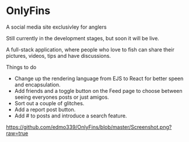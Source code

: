 # OnlyFins
A social media site exclusivley for anglers

Still currently in the development stages, but soon it will be live.

A full-stack application, where people who love to fish can share their pictures, videos, tips and have discussions.

Things to do
* Change up the rendering language from EJS to React for better speen and encapsulation.
* Add friends and a toggle button on the Feed page to choose between seeing everyones posts or just amigos.
* Sort out a couple of glitches.
* Add a report post button.
* Add # to posts and introduce a search feature.

https://github.com/edmo339/OnlyFins/blob/master/Screenshot.png?raw=true
